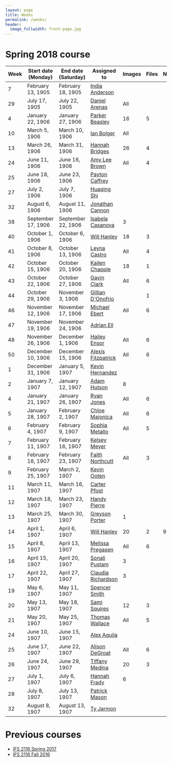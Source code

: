 ```yaml
---
layout: page
title: Weeks
permalink: /weeks/
header:
  image_fullwidth: front-page.jpg
---
```

# Spring 2018 course

Week|Start date (Monday)|End date (Saturday)|Assigned to|Images|Files|Notes
---|---|---|---|---|---|---
7|February 13, 1905|February 18, 1905|[India Anderson](https://github.com/Indiaa)|||
29|July 17, 1905|July 22, 1905|[Daniel Arenas](https://github.com/Daniel1815)|All||
4|January 22, 1906|January 27, 1906|[Parker Beasley](https://github.com/ParkerB21)|16|5|
10|March 5, 1906|March 10, 1906|[Ian Bolger](https://github.com/ieb17)|All||
13|March 26, 1906|March 31, 1906|[Hannah Bridges](https://github.com/hlb17)|26|4|
24|June 11, 1906|June 16, 1906|[Amy Lee Brown](https://github.com/amyleebrown)|All|4|
25|June 18, 1906|June 23, 1906|[Payton Caffrey](https://github.com/pcaffrey98)|||
27|July 2, 1906|July 7, 1906|[Huaqing Shi](https://github.com/huoyanzhizhou)|||
32|August 6, 1906|August 11, 1906|[Jonathan Cannon](https://github.com/alexandriaman)|||
38|September 17, 1906|September 22, 1906|[Isabela Casanova](https://github.com/icc17)|3||
40|October 1, 1906|October 6, 1906|[Will Hanley](https://github.com/whanley)|18|3|
41|October 8, 1906|October 13, 1906|[Leyna Castro](https://github.com/ley06)|All|4|
42|October 15, 1906|October 20, 1906|[Kailen Chapple](https://github.com/wavyncurly)|18|1|
43|October 22, 1906|October 27, 1906|[Gavin Clark](https://github.com/gavinclark30)|All|6|
44|October 29, 1906|November 3, 1906|[Gillian D'Onofrio](https://github.com/gillidonof)||1|
46|November 12, 1906|November 17, 1906|[Michael Ebert](https://github.com/mike-ebert)|All|6|
47|November 19, 1906|November 24, 1906|[Adrian Ell](https://github.com/are17)|||
48|November 26, 1906|December 1, 1906|[Hailey Ensor](https://github.com/haileyensor)|All|6|
50|December 10, 1906|December 15, 1906|[Alexis Fitzpatrick](https://github.com/AlexisFitz)|All|6|
1|December 31, 1906|January 5, 1907|[Kevin Hernandez](https://github.com/kevnandez)|||
2|January 7, 1907|January 12, 1907|[Adam Hutson](https://github.com/aah16c)|8||
4|January 21, 1907|January 26, 1907|[Ryan Jones](https://github.com/Ryan-Jones994)|All|6|
5|January 28, 1907|February 2, 1907|[Chloe Majonica](https://github.com/chloeelise)|All|6|
6|February 4, 1907|February 9, 1907|[Sophia Metallo](https://github.com/SophiaElizabeth)|All|5|
7|February 11, 1907|February 16, 1907|[Kelsey Meyer](https://github.com/km16h)|||
8|February 18, 1907|February 23, 1907|[Faith Northcutt](https://github.com/fnorthcutt)|All|3|
9|February 25, 1907|March 2, 1907|[Kevin Ooten](https://github.com/kmooten)|||
11|March 11, 1907|March 16, 1907|[Carter Pfost](https://github.com/44Silver4)|||
12|March 18, 1907|March 23, 1907|[Handy Pierre](https://github.com/FlameWo)|||
13|March 25, 1907|March 30, 1907|[Greyson Porter](https://github.com/gporter1)|1||
14|April 1, 1907|April 6, 1907|[Will Hanley](https://github.com/whanley)|20|2|9|
15|April 8, 1907|April 13, 1907|[Melissa Pregasen](https://github.com/melissap17)|All|6|
16|April 15, 1907|April 20, 1907|[Sonali Pustam](https://github.com/sonalipustam)|3||
17|April 22, 1907|April 27, 1907|[Claudia Richardson](https://github.com/Claudia5)|3||
19|May 6, 1907|May 11, 1907|[Spencer Smith](https://github.com/spencer-R-smith)|||
20|May 13, 1907|May 18, 1907|[Sami Squires](https://github.com/samisquires)|12|3|
21|May 20, 1907|May 25, 1907|[Thomas Wallace](https://github.com/tjw16f)|All|5|
24|June 10, 1907|June 15, 1907|[Alex Aguila](https://github.com/alexis11224)|||
25|June 17, 1907|June 22, 1907|[Alison DeGroat](https://github.com/laneydegroat)|All|6|
26|June 24, 1907|June 29, 1907|[Tiffany Medina](https://github.com/tdm16g)|20|3|
27|July 1, 1907|July 6, 1907|[Hannah Frady](https://github.com/hcf16b)|6||
28|July 8, 1907|July 13, 1907|[Patrick Mason](https://github.com/patrickmason8)|||
32|August 8, 1907|August 13, 1907|[Ty Jarmon](https://github.com/tyjarmon)|||


# Previous courses

- [IFS 2116 Spring 2017](https://dig-eg-gaz.github.io/weeks-spring-2017/)
- [IFS 2116 Fall 2016](https://dig-eg-gaz.github.io/weeks-fall-2016/)
